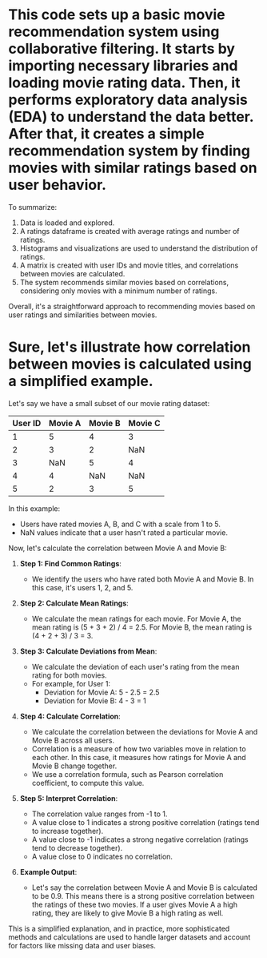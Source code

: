 # This code sets up a basic movie recommendation system using collaborative filtering. It starts by importing necessary libraries and loading movie rating data. Then, it performs exploratory data analysis (EDA) to understand the data better. After that, it creates a simple recommendation system by finding movies with similar ratings based on user behavior.

To summarize:
1. Data is loaded and explored.
2. A ratings dataframe is created with average ratings and number of ratings.
3. Histograms and visualizations are used to understand the distribution of ratings.
4. A matrix is created with user IDs and movie titles, and correlations between movies are calculated.
5. The system recommends similar movies based on correlations, considering only movies with a minimum number of ratings.

Overall, it's a straightforward approach to recommending movies based on user ratings and similarities between movies.

# Sure, let's illustrate how correlation between movies is calculated using a simplified example.

Let's say we have a small subset of our movie rating dataset:

| User ID | Movie A | Movie B | Movie C |
|---------|---------|---------|---------|
| 1       | 5       | 4       | 3       |
| 2       | 3       | 2       | NaN     |
| 3       | NaN     | 5       | 4       |
| 4       | 4       | NaN     | NaN     |
| 5       | 2       | 3       | 5       |

In this example:
- Users have rated movies A, B, and C with a scale from 1 to 5.
- NaN values indicate that a user hasn't rated a particular movie.

Now, let's calculate the correlation between Movie A and Movie B:

1. **Step 1: Find Common Ratings**:
   - We identify the users who have rated both Movie A and Movie B. In this case, it's users 1, 2, and 5.

2. **Step 2: Calculate Mean Ratings**:
   - We calculate the mean ratings for each movie. For Movie A, the mean rating is (5 + 3 + 2) / 4 = 2.5. For Movie B, the mean rating is (4 + 2 + 3) / 3 = 3.

3. **Step 3: Calculate Deviations from Mean**:
   - We calculate the deviation of each user's rating from the mean rating for both movies.
   - For example, for User 1:
     - Deviation for Movie A: 5 - 2.5 = 2.5
     - Deviation for Movie B: 4 - 3 = 1

4. **Step 4: Calculate Correlation**:
   - We calculate the correlation between the deviations for Movie A and Movie B across all users.
   - Correlation is a measure of how two variables move in relation to each other. In this case, it measures how ratings for Movie A and Movie B change together.
   - We use a correlation formula, such as Pearson correlation coefficient, to compute this value.

5. **Step 5: Interpret Correlation**:
   - The correlation value ranges from -1 to 1.
   - A value close to 1 indicates a strong positive correlation (ratings tend to increase together).
   - A value close to -1 indicates a strong negative correlation (ratings tend to decrease together).
   - A value close to 0 indicates no correlation.
  
6. **Example Output**:
   - Let's say the correlation between Movie A and Movie B is calculated to be 0.9. This means there is a strong positive correlation between the ratings of these two movies. If a user gives Movie A a high rating, they are likely to give Movie B a high rating as well.

This is a simplified explanation, and in practice, more sophisticated methods and calculations are used to handle larger datasets and account for factors like missing data and user biases.
